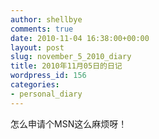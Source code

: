 ```yaml
---
author: shellbye
comments: true
date: 2010-11-04 16:38:00+00:00
layout: post
slug: november_5_2010_diary
title: 2010年11月05日的日记
wordpress_id: 156
categories:
- personal_diary
---
```


   怎么申请个MSN这么麻烦呀！          
